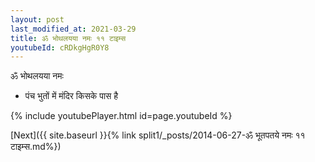 ```yaml
---
layout: post
last_modified_at: 2021-03-29
title: ॐ भोथलयया नमः ११ टाइम्स
youtubeId: cRDkgHgR0Y8
---
```

 
 
 ॐ भोथलयया नमः  
 
 -  पंच भुतों में मंदिर किसके पास है 
 
  
 
  
 
 
 
 
 
 


{% include youtubePlayer.html id=page.youtubeId %}
 
[Next]({{ site.baseurl }}{% link  split1/_posts/2014-06-27-ॐ भूतपतये नमः ११ टाइम्स.md%})
 
